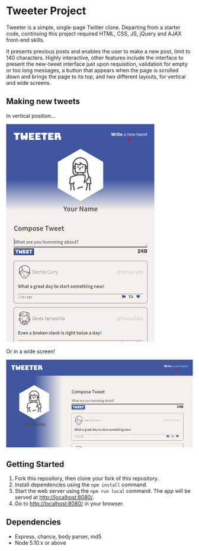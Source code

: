 # Tweeter Project

Tweeter is a simple, single-page Twitter clone. Departing from a starter code, continuing this project required HTML, CSS, JS, jQuery and AJAX front-end skills.

It presents previous posts and enables the user to make a new post, limit to 140 characters. Highly interactive, other features include the interface to present the new-tweet interface just upon requisition, validation for empty or too long messages, a button that appears when the page is scrolled down and brings the page to its top, and two different layouts, for vertical and wide screens.

## Making new tweets

In vertical position...

!["Screenshot of new tweet in vertical screen"](https://github.com/anacko/tweeter/blob/master/docs/Vertical-write-new.png)

Or in a wide screen!

!["Screenshot of new tweet in horizontal screen"](https://github.com/anacko/tweeter/blob/master/docs/Wide-write-new.png)


## Getting Started

1. Fork this repository, then clone your fork of this repository.
2. Install dependencies using the `npm install` command.
3. Start the web server using the `npm run local` command. The app will be served at <http://localhost:8080/>.
4. Go to <http://localhost:8080/> in your browser.

## Dependencies

- Express, chance, body parser, md5
- Node 5.10.x or above